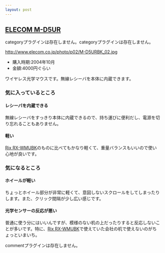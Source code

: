 ```yaml
---
layout: post
---
```

<h2><a href="http://www2.elecom.co.jp/peripheral/mouse/m-d5ur/index.asp">ELECOM M-D5UR</a></h2>
<p><span class="error">categoryプラグインは存在しません。</span><span class="error">categoryプラグインは存在しません。</span></p>
<p><a href="http://www.elecom.co.jp/photo/p02/M-D5URBK_02.jpg">http://www.elecom.co.jp/photo/p02/M-D5URBK_02.jpg</a></p>
<ul>
<li>購入時期:2004年10月</li>
<li>金額:4000円ぐらい</li>
</ul>
<p>ワイヤレス光学マウスです。無線レシーバを本体に内蔵できます。</p>
<h3>気に入っているところ</h3>
<h4>レシーバを内蔵できる</h4>
<p>無線レシーバをすっきり本体に内蔵できるので、持ち運びに便利だし、電源を切り忘れることもありません。</p>
<h4>軽い</h4>
<p><a href="/?page=Rix+RX%2DWMUBK" class="wikipage">Rix RX-WMUBK</a>のものに比べてもかなり軽くて、重量バランスもいいので使い心地が良いです。</p>
<h3>気になるところ</h3>
<h4>ホイールが軽い</h4>
<p>ちょっとホイール部分が非常に軽くて、意図しないスクロールをしてしまったりします。また、クリック間隔が少し広い感じです。</p>
<h4>光学センサーの反応が悪い</h4>
<p>普通に使う分にはいいんですが、模様のない机の上だったりすると反応しないことが多いです。特に、<a href="/?page=Rix+RX%2DWMUBK" class="wikipage">Rix RX-WMUBK</a>で使えていた会社の机で使えないのがちょっといまいち。</p>
<p><span class="error">commentプラグインは存在しません。</span> </p>
